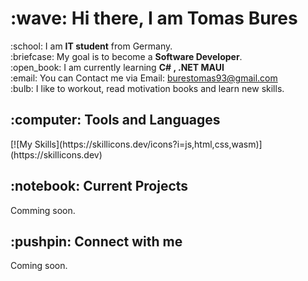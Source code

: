 <h1>:wave: Hi there, I am Tomas Bures </h1>
:school: I am <b>IT student</b> from Germany.<br />
:briefcase: My goal is to become a <b>Software Developer</b>.<br />
:open_book: I am currently learning <b>C# , .NET MAUI</b><br />
:email: You can Contact me via Email: <a href="mailto:burestomas93@gmail.com">burestomas93@gmail.com</a><br />
:bulb:  I like to workout, read motivation books and learn new skills.
<br />
<h2>:computer: Tools and Languages</h2>
[![My Skills](https://skillicons.dev/icons?i=js,html,css,wasm)](https://skillicons.dev)
<br/>
<h2>:notebook: Current Projects</h2>
Comming soon.
<br />
<h2>:pushpin: Connect with me</h2>
Coming soon.
<br />

